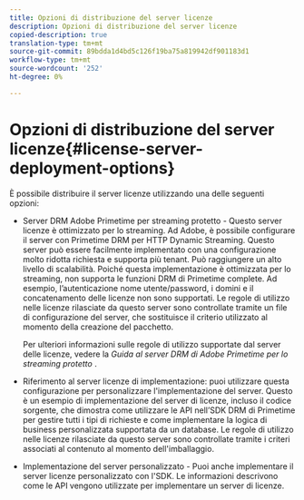 ```yaml
---
title: Opzioni di distribuzione del server licenze
description: Opzioni di distribuzione del server licenze
copied-description: true
translation-type: tm+mt
source-git-commit: 89bdda1d4bd5c126f19ba75a819942df901183d1
workflow-type: tm+mt
source-wordcount: '252'
ht-degree: 0%

---
```



# Opzioni di distribuzione del server licenze{#license-server-deployment-options}

È possibile distribuire il server licenze utilizzando una delle seguenti opzioni:

* Server DRM Adobe Primetime per streaming protetto - Questo server licenze è ottimizzato per lo streaming. Ad Adobe, è possibile configurare il server con Primetime DRM per HTTP Dynamic Streaming. Questo server può essere facilmente implementato con una configurazione molto ridotta richiesta e supporta più tenant. Può raggiungere un alto livello di scalabilità. Poiché questa implementazione è ottimizzata per lo streaming, non supporta le funzioni DRM di Primetime complete. Ad esempio, l’autenticazione nome utente/password, i domini e il concatenamento delle licenze non sono supportati. Le regole di utilizzo nelle licenze rilasciate da questo server sono controllate tramite un file di configurazione del server, che sostituisce il criterio utilizzato al momento della creazione del pacchetto.

   Per ulteriori informazioni sulle regole di utilizzo supportate dal server delle licenze, vedere la *Guida al server DRM di Adobe Primetime per lo streaming protetto* .
* Riferimento al server licenze di implementazione: puoi utilizzare questa configurazione per personalizzare l&#39;implementazione del server. Questo è un esempio di implementazione del server di licenze, incluso il codice sorgente, che dimostra come utilizzare le API nell’SDK DRM di Primetime per gestire tutti i tipi di richieste e come implementare la logica di business personalizzata supportata da un database. Le regole di utilizzo nelle licenze rilasciate da questo server sono controllate tramite i criteri associati al contenuto al momento dell&#39;imballaggio.
* Implementazione del server personalizzato - Puoi anche implementare il server licenze personalizzato con l&#39;SDK. Le informazioni descrivono come le API vengono utilizzate per implementare un server di licenze.

